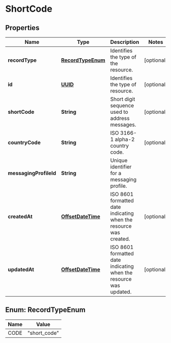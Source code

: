 # ShortCode

## Properties
Name | Type | Description | Notes
------------ | ------------- | ------------- | -------------
**recordType** | [**RecordTypeEnum**](#RecordTypeEnum) | Identifies the type of the resource. |  [optional]
**id** | [**UUID**](UUID.md) | Identifies the type of resource. |  [optional]
**shortCode** | **String** | Short digit sequence used to address messages. |  [optional]
**countryCode** | **String** | ISO 3166-1 alpha-2 country code. |  [optional]
**messagingProfileId** | **String** | Unique identifier for a messaging profile. | 
**createdAt** | [**OffsetDateTime**](OffsetDateTime.md) | ISO 8601 formatted date indicating when the resource was created. |  [optional]
**updatedAt** | [**OffsetDateTime**](OffsetDateTime.md) | ISO 8601 formatted date indicating when the resource was updated. |  [optional]

<a name="RecordTypeEnum"></a>
## Enum: RecordTypeEnum
Name | Value
---- | -----
CODE | &quot;short_code&quot;

